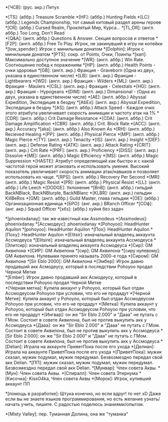 <!-- Abbreviations -->
*[ЧСВ]: (рус. акр.) Петух

<!-- prettier-ignore -->
*[TS]: (аббр.) Treasure Scramble
*[HF]: (аббр.) Hunting Fields
*[LC]: (аббр.) Legends Championship, тот самый китовый раздел арены героев
*[CR]: (аббр.) Cursed Realm, Проклятый Мир, Курса...
*[TL;DR]: (англ. аббр.) Too Long, Don't Read  
*[Q&A]: (aнгл. аббр.) Questions & Answer. Секция вопросов и ответов
*[F2P]: (англ. аббр.) Free To Play. Игрок, не закинувший в игру ни копейки
*[low_spender]: Игрок с минильным донатом
*[Dolphin]: Игрок с минильным донатом
*[PTS]: сокр. от Points, Очки, Поинты
*[кап]: Максимально доступное значение
*[WR]: (англ. аббр.) Win Rate. Соотношение побед к поражениям
*[HP]: (англ. аббр.) Health Points - очки здоровья
*[GB]: (англ. акр.) Фракция - Graveborn (Одна из двух, указана в единственном числе)
*[LB]: (англ. акр.) Фракция - Lightbearers
*[WD]: (англ. акр.) Фракция - Wilders
*[ML]: (англ. акр.) Фракция - Maulers
*[CSL]: (англ. акр.) Фракция - Celestials
*[HG]: (англ. акр.) Фракция - Hypogeans
*[DIM]: (англ. акр.) Dimansional - (Одна из двух, указана в единственном числе)
*[AE]: (англ. аббр.) Abyssal Expedition, Экспедиция в бездну
*[AbEx]: (англ. акр.) Abyssal Expedition, Экспедиция в бездну
*[AS]: (англ. аббр.) Attack Speed - Каждое очко этого атрибута увеличивает скорость анимации и частоту атак на 1%
*[CDR]: (англ. аббр.) Crit Damage Resistance
*[CDA]: (англ. аббр.) Crit Damage Amplification
*[CBR]: (англ. аббр.) Crit. Block Rate
*[ACC]: (англ. акр.) Accuracy
*[aka]: (англ. аббр.) Also Known As
*[RH]: (англ. аббр.) Recieved Healing
*[PP]: (англ. аббр.) Physical Pierce
*[MP]: (англ. аббр.) Magic Pierce
*[TY]: (англ. акр.) Tenacity
*[IS]: (англ. акр.) Insight
*[DEF]: (англ. акр.) Defense Rating
*[ATK]: (англ. акр.) Attack Rating
*[CRIT]: (англ. акр.) Crit Rate
*[PRF]: (англ. акр.) Proficiency
*[DISS]: (англ. акр.) Dissolve
*[ME]: (англ. аббр.) Magic Efficiency
*[MS]: (англ. аббр.) Magic Suppression
*[HASTE]: Атрибут определяющий как быстро и с какой частотой герой может атаковать и использовать умения. Высокий показатель увеличивает скорость анимации атак/навыков и позволяет использовать их чаще.
*[RPS]: (англ. аббр.) Recovery Per Second
*[MR]: (англ. аббр.) Magic Resist
*[PR]: (англ. аббр.) Physical Resist
*[LL]: (англ. аббр.) Life Leech
*[DODGE]: Уклонение
*[BnB]: (англ. аббр.) гильдий BackNBlack, BackNBlurple, BackNBlanc
*[KLBR]: (англ. акр.) гильдии KillBeRos
*[GM]: (англ. аббр.)  Guild Master, глава гильдии
*[ОЕ]: (аббр.) Организационная единица
*[БРО]: (анг. акр.) BRanch Officer
*[СОф]: (анг. акр.) Squad Officer
*[хбз]: (аббр.) хуйня без задач

<!-- Peoples -->

*[phoenixdanay]: так же известный как Assmodeus
*[Assmodeus]: phoenixdanay
*[Ассмодеус]: phoenixdanay
*[Pohoyoo]: HeadHunter Aquilon
*[pohoyoo]: HeadHunter Aquilon
*[Пох]: HeadHunter Aquilon
*[Поху]: HeadHunter Aquilon
*[Elitsir]: изначальный владелец аккаунта Ассмодеуса
*[Elitsire]: изначальный владелец аккаунта Ассмодеуса
*[Элитсир]: изначальный владелец аккаунта Ассмодеуса
*[Сир]: GM Аквилона
*[СИР]: GM Аквилона
*[сир]: GM Аквилона
*[сиру нулевому]:  GM Аквилона. Нулевыми принято называть 2000-е года
*[Сиром]: GM Аквилона
*[Sir Eblo 2000]: GM Аквилона
*[Эмбер]: Игрок давно продавший акк Асмодеусу, который в последствии Pohoyoo продал Черной Метке  
*[Ember]: Игрок давно продавший акк Асмодеусу, который в последствии Pohoyoo продал Черной Метке  
*[Черная метка]: Купила аккаунт у Pohoyoo, который был отдан Ассмодеусом Pohoyoo при условии, что его не продадут
*[Черной Метке]: Купила аккаунт у Pohoyoo, который был отдан Ассмодеусом Pohoyoo при условии, что его не продадут
*[Метка]: Купила аккаунт у Pohoyoo, который был отдан Ассмодеусом Pohoyoo при условии, что его не продадут
*[Ингвар]: он же "Sir Eblo 2.000" и "Дааа" не путать с ГМом.  Состоит в совете Аквилона, был не против выкупить акк у Ассмодеуса
*[Дааа]: он же "Sir Eblo 2.000" и "Дааа" не путать с ГМом.  Состоит в совете Аквилона, был не против выкупить акк у Ассмодеуса
*[Sir Eblo 2.000]: он же "Sir Eblo 2.000" и "Дааа" не путать с ГМом.  Состоит в совете Аквилона, был не против выкупить акк у Ассмодеуса
*[Delian]: Играла на аккаунте ПриветПока после его ухода
*[Делиан]: Играла на аккаунте ПриветПока после его ухода
*[ПриветПока]: мужик сказал, мужик подумал, мужик передумал. Безвозмездно передал свой акк Delian.
*[ПП]: мужик сказал, мужик подумал, мужик передумал. Безвозмездно передал свой акк Delian.
*[Мунвар]: Член совета Аквы.
*[Мун]: Член совета Аквы.
*[Спиралл]: Член совета Этернума
*[Кисочка]: KissO4ka, Член совета Аквы
*[Морок]: Игрок, купивший аккаунт ПП

<!-- Sentences -->

*[помощь в разработке]: Штука конечно, но если вдруг! то нет xD Даже если вы не знаете языков программирования, но есть желание узнать/начать учить, пишите. С радостью поделюсь знаниями/опытом.

<!-- Translations -->

*[Misty Valley]: пер. Туманная Долина, она же "туманка"
